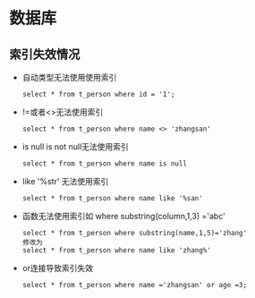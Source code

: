 # 数据库

## 索引失效情况

* 自动类型无法使用使用索引

  ```mysql
  select * from t_person where id = '1';
  ```

* !=或者<>无法使用索引
  
  ```
  select * from t_person where name <> 'zhangsan'
  ```
  
 - is null is not null无法使用索引

   ```
   select * from t_person where name is null
   ```

 * like '%str' 无法使用索引

   ```
   select * from t_person where name like '%san'
   ```

 * 函数无法使用索引如 where substring(column,1,3) ='abc'

   ```
   select * from t_person where substring(name,1,5)='zhang'
   修改为
   select * from t_person where name like 'zhang%'
   ```

 * or连接导致索引失效

   ```
   select * from t_person where name ='zhangsan' or age =3;
   ```